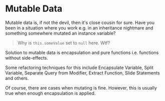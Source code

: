 # Mutable Data

Mutable data is, if not the devil, then it's close cousin for sure. Have you been in a situation where you work e.g. in an inheritance nightmare and something somewhere mutated an instance variable?

> Why is `this.someValue` set to `null` here. Wtf?

Solution to mutable data is encapsulation and pure functions i.e. functions without side-effects.

Some refactoring techniques for this include Encapsulate Variable, Split Variable, Separate Query from Modifier, Extract Function, Slide Statements and others.

Of course, there are cases when mutating is fine. However, this is usually true when enough encapsulation is applied.
